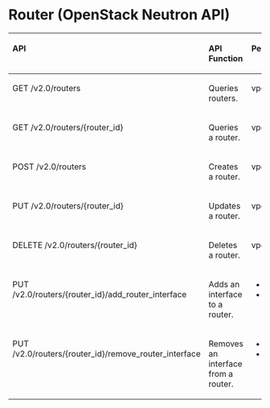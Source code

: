 # Router \(OpenStack Neutron API\)<a name="vpc_permission_0013"></a>

<a name="table12370152544218"></a>
<table><thead align="left"><tr id="row54522258420"><th class="cellrowborder" valign="top" width="47.369863013698634%" id="mcps1.1.4.1.1"><p id="p14452192514212"><a name="p14452192514212"></a><a name="p14452192514212"></a>API</p>
</th>
<th class="cellrowborder" valign="top" width="21.123287671232877%" id="mcps1.1.4.1.2"><p id="p12397123817417"><a name="p12397123817417"></a><a name="p12397123817417"></a>API Function</p>
</th>
<th class="cellrowborder" valign="top" width="31.506849315068497%" id="mcps1.1.4.1.3"><p id="p15453152544217"><a name="p15453152544217"></a><a name="p15453152544217"></a>Permissions</p>
</th>
</tr>
</thead>
<tbody><tr id="row184535258423"><td class="cellrowborder" valign="top" width="47.369863013698634%" headers="mcps1.1.4.1.1 "><p id="p18453152554210"><a name="p18453152554210"></a><a name="p18453152554210"></a>GET /v2.0/routers</p>
</td>
<td class="cellrowborder" valign="top" width="21.123287671232877%" headers="mcps1.1.4.1.2 "><p id="p739783814417"><a name="p739783814417"></a><a name="p739783814417"></a>Queries routers.</p>
</td>
<td class="cellrowborder" valign="top" width="31.506849315068497%" headers="mcps1.1.4.1.3 "><p id="p155319335423"><a name="p155319335423"></a><a name="p155319335423"></a>vpc:routers:get</p>
</td>
</tr>
<tr id="row745342513426"><td class="cellrowborder" valign="top" width="47.369863013698634%" headers="mcps1.1.4.1.1 "><p id="p345362534211"><a name="p345362534211"></a><a name="p345362534211"></a>GET /v2.0/routers/{router_id}</p>
</td>
<td class="cellrowborder" valign="top" width="21.123287671232877%" headers="mcps1.1.4.1.2 "><p id="p153978386410"><a name="p153978386410"></a><a name="p153978386410"></a>Queries a router.</p>
</td>
<td class="cellrowborder" valign="top" width="31.506849315068497%" headers="mcps1.1.4.1.3 "><p id="p5859534164219"><a name="p5859534164219"></a><a name="p5859534164219"></a>vpc:routers:get</p>
</td>
</tr>
<tr id="row54531525184217"><td class="cellrowborder" valign="top" width="47.369863013698634%" headers="mcps1.1.4.1.1 "><p id="p15453925114210"><a name="p15453925114210"></a><a name="p15453925114210"></a>POST /v2.0/routers</p>
</td>
<td class="cellrowborder" valign="top" width="21.123287671232877%" headers="mcps1.1.4.1.2 "><p id="p103976387420"><a name="p103976387420"></a><a name="p103976387420"></a>Creates a router.</p>
</td>
<td class="cellrowborder" valign="top" width="31.506849315068497%" headers="mcps1.1.4.1.3 "><p id="p2990735114210"><a name="p2990735114210"></a><a name="p2990735114210"></a>vpc:routers:create</p>
</td>
</tr>
<tr id="row174531925144217"><td class="cellrowborder" valign="top" width="47.369863013698634%" headers="mcps1.1.4.1.1 "><p id="p84531425114218"><a name="p84531425114218"></a><a name="p84531425114218"></a>PUT /v2.0/routers/{router_id}</p>
</td>
<td class="cellrowborder" valign="top" width="21.123287671232877%" headers="mcps1.1.4.1.2 "><p id="p1139718381747"><a name="p1139718381747"></a><a name="p1139718381747"></a>Updates a router.</p>
</td>
<td class="cellrowborder" valign="top" width="31.506849315068497%" headers="mcps1.1.4.1.3 "><p id="p1124333711420"><a name="p1124333711420"></a><a name="p1124333711420"></a>vpc:routers:update</p>
</td>
</tr>
<tr id="row1345318250425"><td class="cellrowborder" valign="top" width="47.369863013698634%" headers="mcps1.1.4.1.1 "><p id="p1045312259426"><a name="p1045312259426"></a><a name="p1045312259426"></a>DELETE /v2.0/routers/{router_id}</p>
</td>
<td class="cellrowborder" valign="top" width="21.123287671232877%" headers="mcps1.1.4.1.2 "><p id="p143970384417"><a name="p143970384417"></a><a name="p143970384417"></a>Deletes a router.</p>
</td>
<td class="cellrowborder" valign="top" width="31.506849315068497%" headers="mcps1.1.4.1.3 "><p id="p1094017388427"><a name="p1094017388427"></a><a name="p1094017388427"></a>vpc:routers:delete</p>
</td>
</tr>
<tr id="row545315256423"><td class="cellrowborder" valign="top" width="47.369863013698634%" headers="mcps1.1.4.1.1 "><p id="p1045312515428"><a name="p1045312515428"></a><a name="p1045312515428"></a>PUT /v2.0/routers/{router_id}/add_router_interface</p>
</td>
<td class="cellrowborder" valign="top" width="21.123287671232877%" headers="mcps1.1.4.1.2 "><p id="p1339716386413"><a name="p1339716386413"></a><a name="p1339716386413"></a>Adds an interface to a router.</p>
</td>
<td class="cellrowborder" valign="top" width="31.506849315068497%" headers="mcps1.1.4.1.3 "><a name="ul15454162520421"></a><a name="ul15454162520421"></a><ul id="ul15454162520421"><li>vpc:routers:addInterface</li><li>vpc:routers:get</li></ul>
</td>
</tr>
<tr id="row145472554213"><td class="cellrowborder" valign="top" width="47.369863013698634%" headers="mcps1.1.4.1.1 "><p id="p1745412518421"><a name="p1745412518421"></a><a name="p1745412518421"></a>PUT /v2.0/routers/{router_id}/remove_router_interface</p>
</td>
<td class="cellrowborder" valign="top" width="21.123287671232877%" headers="mcps1.1.4.1.2 "><p id="p1539712389410"><a name="p1539712389410"></a><a name="p1539712389410"></a>Removes an interface from a router.</p>
</td>
<td class="cellrowborder" valign="top" width="31.506849315068497%" headers="mcps1.1.4.1.3 "><a name="ul18454122574216"></a><a name="ul18454122574216"></a><ul id="ul18454122574216"><li>vpc:routers:removeInterface</li><li>vpc:routers:get</li></ul>
</td>
</tr>
</tbody>
</table>

